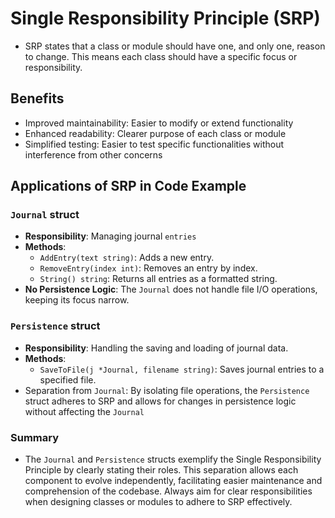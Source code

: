 # Single Responsibility Principle (SRP)

- SRP states that a class or module should have one, and only one, reason to change. This means each class should have a specific focus or responsibility.

## Benefits

- Improved maintainability: Easier to modify or extend functionality
- Enhanced readability: Clearer purpose of each class or module
- Simplified testing: Easier to test specific functionalities without interference from other concerns

## Applications of SRP in Code Example

### `Journal` struct

- **Responsibility**: Managing journal `entries`
- **Methods**:
  - `AddEntry(text string)`: Adds a new entry.
  - `RemoveEntry(index int)`: Removes an entry by index.
  - `String() string`: Returns all entries as a formatted string.
- **No Persistence Logic**: The `Journal` does not handle file I/O operations, keeping its focus narrow.

### `Persistence` struct

- **Responsibility**: Handling the saving and loading of journal data.
- **Methods**:
  - `SaveToFile(j *Journal, filename string)`: Saves journal entries to a specified file.
- Separation from `Journal`: By isolating file operations, the `Persistence` struct adheres to SRP and allows for changes in persistence logic without affecting the `Journal`

### Summary

- The `Journal` and `Persistence` structs exemplify the Single Responsibility Principle by clearly stating their roles. This separation allows each component to evolve independently, facilitating easier maintenance and comprehension of the codebase. Always aim for clear responsibilities when designing classes or modules to adhere to SRP effectively.
